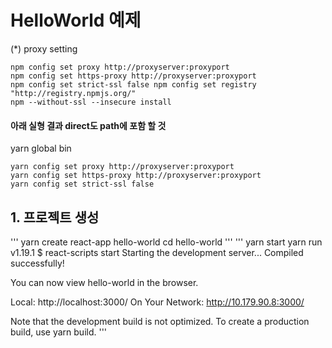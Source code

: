 # HelloWorld 예제
(*) proxy setting
```
npm config set proxy http://proxyserver:proxyport
npm config set https-proxy http://proxyserver:proxyport
npm config set strict-ssl false npm config set registry "http://registry.npmjs.org/"
npm --without-ssl --insecure install
```
#### 아래 실형 결과 direct도 path에 포함 할 것 
yarn global bin

```
yarn config set proxy http://proxyserver:proxyport
yarn config set https-proxy http://proxyserver:proxyport
yarn config set strict-ssl false
```

## 1. 프로젝트 생성

'''
yarn create react-app hello-world
cd hello-world
'''
'''
yarn start
yarn run v1.19.1
$ react-scripts start
Starting the development server...
Compiled successfully!

You can now view hello-world in the browser.

  Local:            http://localhost:3000/
  On Your Network:  http://10.179.90.8:3000/

Note that the development build is not optimized.
To create a production build, use yarn build.
'''
